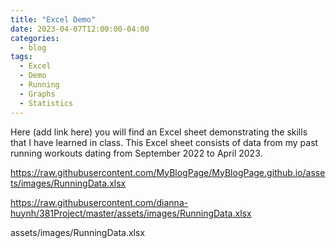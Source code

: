 ```yaml
---
title: "Excel Demo"
date: 2023-04-07T12:00:00-04:00
categories:
  - blog
tags:
  - Excel
  - Demo
  - Running
  - Graphs
  - Statistics
---
```


Here (add link here) you will find an Excel sheet demonstrating the skills that I have learned in class.
This Excel sheet consists of data from my past running workouts dating from September 2022 to April 2023.

https://raw.githubusercontent.com/MyBlogPage/MyBlogPage.github.io/assets/images/RunningData.xlsx

https://raw.githubusercontent.com/dianna-huynh/381Project/master/assets/images/RunningData.xlsx

assets/images/RunningData.xlsx
